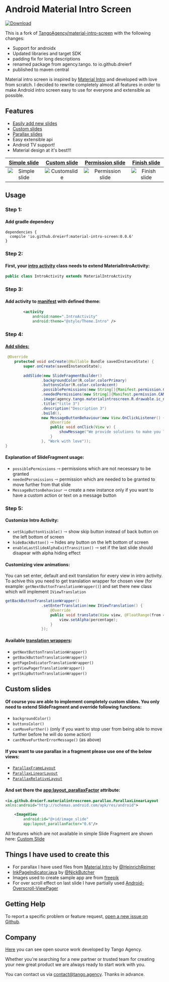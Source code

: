 # Android Material Intro Screen
 [ ![Download](https://api.bintray.com/packages/tangoagency/maven/material-intro-screen/images/download.svg) ](https://bintray.com/tangoagency/maven/material-intro-screen/_latestVersion)

This is a fork of [TangoAgency/material-intro-screen](https://github.com/TangoAgency/material-intro-screen) with the following changes:
- Support for androidx
- Updated libraries and target SDK
- padding fix for long descriptions
- renamed package from agency.tango. to io.github.dreierf
- published to maven central

Material intro screen is inspired by [Material Intro] and developed with love from scratch. I decided to rewrite completely almost all features in order to make Android intro screen easy to use for everyone and extensible as possible.
## Features
  - [Easily add new slides][Intro Activity]
  - [Custom slides][Custom Slide]
  - [Parallax slides][Parallax Slide]
  - Easy extensible api
  - Android TV support!
  - Material design at it's best!!!

| [Simple slide][SimpleSlide] | [Custom slide][Custom Slide] | [Permission slide][PermissionSlide] | [Finish slide][FinishSlide]
|:-:|:-:|:-:|:-:|
| ![Simple slide] | ![Customslide] | ![Permission slide] | ![Finish slide] |

## Usage
### Step 1:
#### Add gradle dependecy
```
dependencies {
  compile 'io.github.dreierf:material-intro-screen:0.0.6'
}
```
### Step 2:
#### First, your [intro activity][Intro Activity] class needs to extend MaterialIntroActivity:
```java
public class IntroActivity extends MaterialIntroActivity
```
### Step 3:
#### Add activity to [manifest][Manifest] with defined theme:
```xml
        <activity
            android:name=".IntroActivity"
            android:theme="@style/Theme.Intro" />
```
### Step 4: 
#### [Add slides:][Intro Activity]
```java
 @Override
    protected void onCreate(@Nullable Bundle savedInstanceState) {
        super.onCreate(savedInstanceState);
        
        addSlide(new SlideFragmentBuilder()
                .backgroundColor(R.color.colorPrimary)
                .buttonsColor(R.color.colorAccent)
                .possiblePermissions(new String[]{Manifest.permission.CALL_PHONE, Manifest.permission.READ_SMS})
                .neededPermissions(new String[]{Manifest.permission.CAMERA, Manifest.permission.ACCESS_FINE_LOCATION, Manifest.permission.ACCESS_COARSE_LOCATION})
                .image(agency.tango.materialintroscreen.R.drawable.ic_next)
                .title("title 3")
                .description("Description 3")
                .build(),
                new MessageButtonBehaviour(new View.OnClickListener() {
                    @Override
                    public void onClick(View v) {
                        showMessage("We provide solutions to make you love your work");
                    }
                }, "Work with love"));
}
```
#### Explanation of SlideFragment usage:
  - ```possiblePermissions``` &#8702; permissions which are not necessary to be granted
  - ```neededPersmissions``` &#8702; permission which are needed to be granted to move further from that slide
  - ```MessageButtonBehaviour``` &#8702; create a new instance only if you want to have a custom action or text on a message button

### Step 5: 
#### Customize Intro Activity:
  - ```setSkipButtonVisible()``` &#8702; show skip button instead of back button on the left bottom of screen
  - ```hideBackButton()``` &#8702; hides any button on the left bottom of screen
  - ```enableLastSlideAlphaExitTransition()``` &#8702; set if the last slide should disapear with alpha hiding effect

#### Customizing view animations: 

You can set enter, default and exit translation for every view in intro activity. To achive this you need to get translation wrapper for chosen view (for example: ```getNextButtonTranslationWrapper()```) and set there new class which will implement ```IViewTranslation```
```java
getBackButtonTranslationWrapper()
                .setEnterTranslation(new IViewTranslation() {
                    @Override
                    public void translate(View view, @FloatRange(from = 0, to = 1.0) float percentage) {
                        view.setAlpha(percentage);
                    }
                });
```
#### Available [translation wrappers][TranslationWrapper]:
- ```getNextButtonTranslationWrapper()```
- ```getBackButtonTranslationWrapper()```
- ```getPageIndicatorTranslationWrapper()```
- ```getViewPagerTranslationWrapper()``` 
- ```getSkipButtonTranslationWrapper()``` 

## Custom slides
#### Of course you are able to implement completely custom slides. You only need to extend SlideFragment and override following functions:
 - ```backgroundColor()```
 - ```buttonsColor()```
 - ```canMoveFurther()``` (only if you want to stop user from being able to move further before he will do some action)
 - ```cantMoveFurtherErrorMessage()``` (as above)
 
#### If you want to use parallax in a fragment please use one of the below views:
  - [```ParallaxFrameLayout```][ParallaxFrame]
  - [```ParallaxLinearLayout```][ParallaxLinear]
  - [```ParallaxRelativeLayout```][ParallaxRelative]

#### And set there the [app:layout_parallaxFactor][ParallaxFactor] attribute:
```xml
<io.github.dreierf.materialintroscreen.parallax.ParallaxLinearLayout
xmlns:android="http://schemas.android.com/apk/res/android">

    <ImageView
        android:id="@+id/image_slide"
        app:layout_parallaxFactor="0.6"/>
```

All features which are not available in simple Slide Fragment are shown here: [Custom Slide]

## Things I have used to create this
 - For parallax I have used files from [Material Intro] by [@HeinrichReimer]
 - [InkPageIndicator.java] by [@NickButcher]
 - Images used to create sample app are from [freepik]
 - For over scroll effect on last slide I have partially used [Android-Overscroll-ViewPager]
 
## Getting Help

To report a specific problem or feature request, [open a new issue on Github](https://github.com/TangoAgency/material-intro-screen/issues/new).

## Company

[Here](https://github.com/TangoAgency/) you can see open source work developed by Tango Agency.
 
Whether you're searching for a new partner or trusted team for creating your new great product we are always ready to start work with you. 

You can contact us via contact@tango.agency.
Thanks in advance.
 
[Custom Slide]: <https://github.com/TangoAgency/material-intro-screen/blob/master/app/src/main/java/agency/tango/materialintro/CustomSlide.java>
[Material Intro]: <https://github.com/HeinrichReimer/material-intro/tree/master/library/src/main/java/com/heinrichreimersoftware/materialintro/view/parallax>
[@HeinrichReimer]: <https://github.com/HeinrichReimer>
[InkPageIndicator.java]: <https://github.com/nickbutcher/plaid/blob/master/app/src/main/java/io/plaidapp/ui/widget/InkPageIndicator.java>
[@NickButcher]: <https://github.com/nickbutcher>
[freepik]: <http://www.freepik.com/>
[Simple slide]: <https://github.com/TangoAgency/material-intro-screen/blob/master/images/simple_slide.gif>
[Customslide]: <https://github.com/TangoAgency/material-intro-screen/blob/master/images/custom_slide.gif>
[Permission slide]: <https://github.com/TangoAgency/material-intro-screen/blob/master/images/permissions_slide.gif>
[Finish slide]: <https://github.com/TangoAgency/material-intro-screen/blob/master/images/finish_slide.gif>
[Intro Activity]: <https://github.com/TangoAgency/material-intro-screen/blob/master/app/src/main/java/agency/tango/materialintro/IntroActivity.java>
[Parallax Slide]: <https://github.com/TangoAgency/material-intro-screen/blob/master/app/src/main/res/layout/fragment_custom_slide.xml>
[PermissionSlide]: <https://github.com/TangoAgency/material-intro-screen/blob/master/app/src/main/java/agency/tango/materialintro/IntroActivity.java#L52>
[FinishSlide]: <https://github.com/TangoAgency/material-intro-screen/blob/master/app/src/main/java/agency/tango/materialintro/IntroActivity.java#L19>
[SimpleSlide]: <https://github.com/TangoAgency/material-intro-screen/blob/master/app/src/main/java/agency/tango/materialintro/IntroActivity.java#L43>
[ParallaxFrame]: <https://github.com/TangoAgency/material-intro-screen/blob/master/material-intro-screen/src/main/java/agency/tango/materialintroscreen/parallax/ParallaxFrameLayout.java>
[ParallaxLinear]: <https://github.com/TangoAgency/material-intro-screen/blob/master/material-intro-screen/src/main/java/agency/tango/materialintroscreen/parallax/ParallaxLinearLayout.java>
[ParallaxRelative]: <https://github.com/TangoAgency/material-intro-screen/blob/master/material-intro-screen/src/main/java/agency/tango/materialintroscreen/parallax/ParallaxRelativeLayout.java>
[ParallaxFactor]: <https://github.com/TangoAgency/material-intro-screen/blob/master/material-intro-screen/src/main/res/layout/fragment_slide.xml#L29>
[Manifest]: <https://github.com/TangoAgency/material-intro-screen/blob/master/app/src/main/AndroidManifest.xml#L28>
[TranslationWrapper]: <https://github.com/TangoAgency/material-intro-screen/blob/master/material-intro-screen/src/main/java/agency/tango/materialintroscreen/animations/ViewTranslationWrapper.java>
[Android-Overscroll-ViewPager]: <https://github.com/iamjiex/Android-Overscroll-ViewPager>
